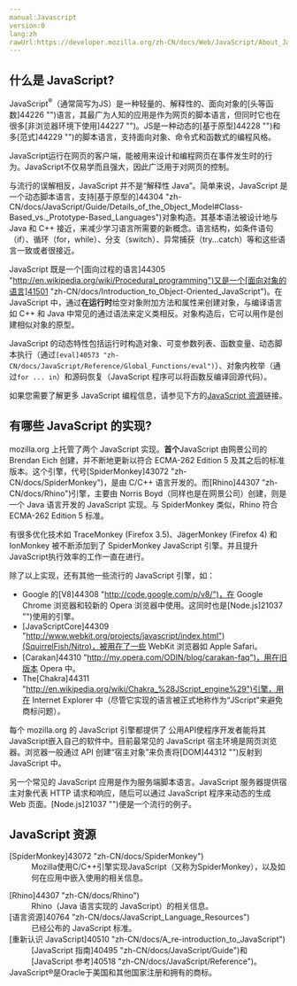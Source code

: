 ```yaml
---
manual:Javascript
version:0
lang:zh
rawUrl:https://developer.mozilla.org/zh-CN/docs/Web/JavaScript/About_JavaScript
---
```





## 什么是 JavaScript?<a name="What_is_JavaScript.3F"></a>


JavaScript<sup>®</sup>（通常简写为JS）是一种轻量的、解释性的、面向对象的[头等函数]44226 "")语言，其最广为人知的应用是作为网页的脚本语言，但同时它也在很多[非浏览器环境下使用]44227 "")。JS是一种动态的[基于原型]44228 "")和多[范式]44229 "")的脚本语言，支持面向对象、命令式和函数式的编程风格。



JavaScript运行在网页的客户端，能被用来设计和编程网页在事件发生时的行为。JavaScript不仅易学而且强大，因此广泛用于对网页的控制。



与流行的误解相反，JavaScript 并不是“解释性 Java”。简单来说，JavaScript 是一个动态脚本语言，支持[基于原型的]44304 "zh-CN/docs/JavaScript/Guide/Details_of_the_Object_Model#Class-Based_vs._Prototype-Based_Languages")对象构造。其基本语法被设计地与 Java 和 C++ 接近，来减少学习语言所需要的新概念。语言结构，如条件语句（if）、循环（for，while）、分支（switch）、异常捕获（try...catch）等和这些语言一致或者很接近。



JavaScript 既是一个[面向过程的语言]44305 "http://en.wikipedia.org/wiki/Procedural_programming")又是一个[面向对象的语言]41501 "zh-CN/docs/Introduction_to_Object-Oriented_JavaScript")。在 JavaScript 中，通过**在运行时**给空对象附加方法和属性来创建对象，与编译语言如 C++ 和 Java 中常见的通过语法来定义类相反。对象构造后，它可以用作是创建相似对象的原型。



JavaScript 的动态特性包括运行时构造对象、可变参数列表、函数变量、动态脚本执行（通过`[eval]40573 "zh-CN/docs/JavaScript/Reference/Global_Functions/eval")`）、对象内枚举（通过`for ... in`）和源码恢复（JavaScript 程序可以将函数反编译回源代码）。



如果您需要了解更多 JavaScript 编程信息，请参见下方的[JavaScript 资源](%40762#JavaScript_resources "")链接。


## 有哪些 JavaScript 的实现?<a name="What_JavaScript_implementations_are_available.3F"></a>


mozilla.org 上托管了两个 JavaScript 实现。**首个**JavaScript 由网景公司的 Brendan Eich 创建，并不断地更新以符合 ECMA-262 Edition 5 及其之后的标准版本。这个引擎，代号[SpiderMonkey]43072 "zh-CN/docs/SpiderMonkey")，是由 C/C++ 语言开发的。而[Rhino]44307 "zh-CN/docs/Rhino")引擎，主要由 Norris Boyd（同样也是在网景公司）创建，则是一个 Java 语言开发的 JavaScript 实现。与 SpiderMonkey 类似，Rhino 符合 ECMA-262 Edition 5 标准。



有很多优化技术如 TraceMonkey (Firefox 3.5)、JägerMonkey (Firefox 4) 和 IonMonkey 被不断添加到了 SpiderMonkey JavaScript 引擎。并且提升JavaScript执行效率的工作一直在进行。



除了以上实现，还有其他一些流行的 JavaScript 引擎，如：


* Google 的[V8]44308 "http://code.google.com/p/v8/")，在 Google Chrome 浏览器和较新的 Opera 浏览器中使用。这同时也是[Node.js]21037 "")使用的引擎。
* [JavaScriptCore]44309 "http://www.webkit.org/projects/javascript/index.html")(SquirrelFish/Nitro)，被用在了一些 WebKit 浏览器如 Apple Safari。
* [Carakan]44310 "http://my.opera.com/ODIN/blog/carakan-faq")，用在旧版本 Opera 中。
* The[Chakra]44311 "http://en.wikipedia.org/wiki/Chakra_%28JScript_engine%29")引擎，用在 Internet Explorer 中（尽管它实现的语言被正式地称作为“JScript”来避免商标问题）。


每个 mozilla.org 的 JavaScript 引擎都提供了 公用API使程序开发者能将其JavaScript嵌入自己的软件中。目前最常见的 JavaScript 宿主环境是网页浏览器。浏览器一般通过 API 创建“宿主对象”来负责将[DOM]44312 "")反射到 JavaScript 中。



另一个常见的 JavaScript 应用是作为服务端脚本语言。JavaScript 服务器提供宿主对象代表 HTTP 请求和响应，随后可以通过 JavaScript 程序来动态的生成 Web 页面。[Node.js]21037 "")便是一个流行的例子。


## JavaScript 资源<a name="JavaScript_resources"></a>
<dl><dt id=''>[SpiderMonkey]43072 "zh-CN/docs/SpiderMonkey")</dt><dd>Mozilla使用C/C++引擎实现JavaScript（又称为SpiderMonkey），以及如何在应用中嵌入使用的相关信息。</dd></dl><dl><dt id=''>[Rhino]44307 "zh-CN/docs/Rhino")</dt><dd>Rhino（Java 语言实现的 JavaScript）的相关信息。</dd><dt id=''>[语言资源]40764 "zh-CN/docs/JavaScript_Language_Resources")</dt><dd>已经公布的 JavaScript 标准。</dd><dt id=''>[重新认识 JavaScript]40510 "zh-CN/docs/A_re-introduction_to_JavaScript")</dt><dd>[JavaScript 指南]40495 "zh-CN/docs/JavaScript/Guide")和[JavaScript 参考]40518 "zh-CN/docs/JavaScript/Reference")。</dd><dt id=''>JavaScript®是Oracle于美国和其他国家注册和拥有的商标。</dt></dl>



